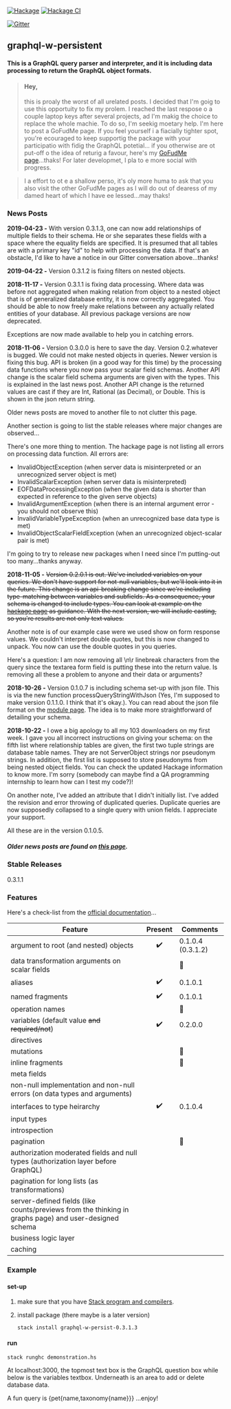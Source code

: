 [![Hackage](https://img.shields.io/hackage/v/graphql-w-persistent.svg)](https://hackage.haskell.org/package/graphql-w-persistent)
[![Hackage CI](http://matrix.hackage.haskell.org/api/v2/packages/graphql-w-persistent/badge)](https://matrix.hackage.haskell.org/package/graphql-w-persistent)
<!-- [![Hackage-Deps](https://img.shields.io/hackage-deps/v/graphql-w-persistent.svg)](http://packdeps.haskellers.com/feed?needle=graphql-w-persistent) -->
[![Gitter](https://badges.gitter.im/graphql-w-persistent/community.svg)](https://gitter.im/graphql-w-persistent/community?utm_source=badge&utm_medium=badge&utm_campaign=pr-badge)


## graphql-w-persistent
#### This is a GraphQL query parser and interpreter, and it is including data processing to return the GraphQL object formats.

> #### Hey,
> this is proaly the worst of all urelated posts.
> I decided that I'm goig to use this opportuity to fix my prolem.
> I reached the last respose o a couple laptop keys after several projects, ad I'm makig the choice to replace the whole machie.
> To do so, I'm seekig moetary help. I'm here to post a GoFudMe page.
> If you feel yourself i a fiacially tighter spot, you're ecouraged to keep supportig the package with your participatio with fidig the GraphQL potetial...
> if you otherwise are ot put-off o the idea of returig a favour, here's my [GoFudMe page](https://www.gofundme.com/3t77kt-replacement-computer)...thaks!
> For later developmet, I pla to e more social with progress.

> I a effort to ot e a shallow perso, it's oly more huma to ask that you also visit the other GoFudMe pages as I will do out of dearess of my damed heart of which I have ee lessed...may thaks!

### News Posts

**2019-04-23 -** With version 0.3.1.3, one can now add relationships of multiple fields to their schema. He or she separates these fields with a space where the equality fields are specified. It is presumed that all tables are with a primary key "id" to help with processing the data. If that's an obstacle, I'd like to have a notice in our Gitter conversation above...thanks!

**2019-04-22 -** Version 0.3.1.2 is fixing filters on nested objects.

**2018-11-17 -** Version 0.3.1.1 is fixing data processing. Where data was before not aggregated when making relation from object to a nested object that is of generalized database entity, it is now correctly aggregated. You should be able to now freely make relations between any actually related entities of your database. All previous package versions are now deprecated.

Exceptions are now made available to help you in catching errors.

**2018-11-06 -** Version 0.3.0.0 is here to save the day. Version 0.2.whatever is bugged. We could not make nested objects in queries. Newer version is fixing this bug. API is broken (in a good way for this time) by the processing data functions where you now pass your scalar field schemas. Another API change is the scalar field schema arguments are given with the types. This is explained in the last news post. Another API change is the returned values are cast if they are Int, Rational (as Decimal), or Double. This is shown in the json return string.

Older news posts are moved to another file to not clutter this page.

Another section is going to list the stable releases where major changes are observed...

There's one more thing to mention. The hackage page is not listing all errors on processing data function. All errors are:

* InvalidObjectException (when server data is misinterpreted or an unrecognized server object is met)
* InvalidScalarException (when server data is misinterpreted)
* EOFDataProcessingException (when the given data is shorter than expected in reference to the given serve objects)
* InvalidArgumentException (when there is an internal argument error - you should not observe this)
* InvalidVariableTypeException (when an unrecognized base data type is met)
* InvalidObjectScalarFieldException (when an unrecognized object-scalar pair is met)

I'm going to try to release new packages when I need since I'm putting-out too many...thanks anyway.

**2018-11-05 -** ~~Version 0.2.0.1 is out. We've included variables on your queries. We don't have support for not-null variables, but we'll look into it in the future. This change is an api-breaking change since we're including type-matching between variables and subfields. As a consequence, your schema is changed to include types. You can look at example on the [hackage page](http://hackage.haskell.org/package/graphql-w-persistent) as guidance. With the next version, we will include casting, so you're results are not only text values.~~

Another note is of our example case were we used show on form response values. We couldn't interpret double quotes, but this is now changed to unpack. You now can use the double quotes in you queries.

Here's a question: I am now removing all \n\r linebreak characters from the query since the textarea form field is putting these into the return value. Is removing all these a problem to anyone and their data or arguments?

**2018-10-26 -** Version 0.1.0.7 is including schema set-up with json file. This is via the new function processQueryStringWithJson (Yes, I'm supposed to make version 0.1.1.0. I think that it's okay.). You can read about the json file format on the [module page](http://hackage.haskell.org/package/graphql-w-persistent-0.1.0.7/docs/GraphQL.html "GraphQL module"). The idea is to make more straightforward of detailing your schema.

**2018-10-22 -** I owe a big apology to all my 103 downloaders on my first week. I gave you all incorrect instructions on giving your schema: on the fifth list where relationship tables are given, the first two tuple strings are database table names. They are not ServerObject strings nor pseudonym strings. In addition, the first list is supposed to store pseudonyms from being nested object fields. You can check the updated Hackage information to know more. I'm sorry (somebody can maybe find a QA programming internship to learn how can I test my code?)!

On another note, I've added an attribute that I didn't initially list. I've added the revision and error throwing of duplicated queries. Duplicate queries are now supposedly collapsed to a single query with union fields. I appreciate your support.

All these are in the version 0.1.0.5.

##### Older news posts are found on [this page](https://github.com/jasonsychau/graphql-w-persistent/blob/master/oldnews.md).

### Stable Releases

0.3.1.1

### Features

Here's a check-list from the [official documentation](https://graphql.github.io/)...

| Feature  | Present | Comments |
|----------|:-------:|----------|
| argument to root (and nested) objects | :heavy_check_mark: | 0.1.0.4 (0.3.1.2) |
| data transformation arguments on scalar fields | | :thought_balloon: |
| aliases | :heavy_check_mark: | 0.1.0.1 |
| named fragments | :heavy_check_mark: | 0.1.0.1 |
| operation names | | :thought_balloon: |
| variables (default value ~~and required/not~~) | :heavy_check_mark: | 0.2.0.0 |
| directives | | |
| mutations  | | :thought_balloon: |
| inline fragments | | :thought_balloon: |
| meta fields | | |
| non-null implementation and non-null errors (on data types and arguments) | | |
| interfaces to type heirarchy | :heavy_check_mark: | 0.1.0.4 |
| input types | | |
| introspection | | |
| pagination | | :thought_balloon: |
| authorization moderated fields and null types (authorization layer before GraphQL) | | |
| pagination for long lists (as transformations) | | |
| server-defined fields (like counts/previews from the thinking in graphs page) and user-designed schema | | |
| business logic layer | | |
| caching | | |

### Example

#### set-up

1. make sure that you have [Stack program and compilers](https://haskell-lang.org/get-started).

2. install package (there maybe is a later version)

    ```
    stack install graphql-w-persist-0.3.1.3
    ```

#### run

```
stack runghc demonstration.hs
```

At localhost:3000, the topmost text box is the GraphQL question box while below is the variables textbox. Underneath is an area to add or delete database data.

A fun query is {pet{name,taxonomy{name}}} ...enjoy!